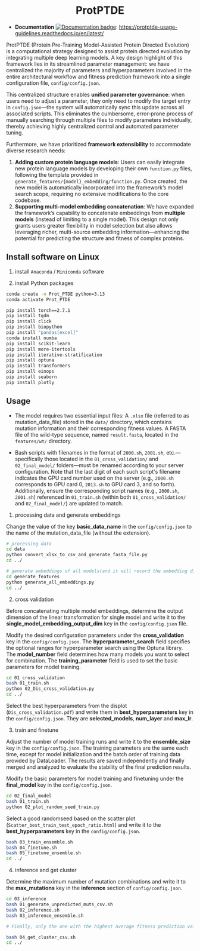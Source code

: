 <h1 align="center">ProtPTDE</h1>

- **Documentation** [![Documentation badge](https://img.shields.io/readthedocs/tidymut/latest?logo=readthedocs&logoColor=white)](https://tidymut.readthedocs.io/en/): https://protptde-usage-guidelines.readthedocs.io/en/latest/

ProtPTDE (Protein Pre-Training Model-Assisted Protein Directed Evolution) is a computational strategy designed to assist protein directed evolution by integrating multiple deep learning models. A key design highlight of this framework lies in its streamlined parameter management: we have centralized the majority of parameters and hyperparameters involved in the entire architectural workflow and fitness prediction framework into a single configuration file, `config/config.json`.  

This centralized structure enables **unified parameter governance**: when users need to adjust a parameter, they only need to modify the target entry in `config.json`—the system will automatically sync this update across all associated scripts. This eliminates the cumbersome, error-prone process of manually searching through multiple files to modify parameters individually, thereby achieving highly centralized control and automated parameter tuning.  

Furthermore, we have prioritized **framework extensibility** to accommodate diverse research needs:  
1. **Adding custom protein language models**: Users can easily integrate new protein language models by developing their own `function.py` files, following the template provided in `generate_features/{model}_embedding/function.py`. Once created, the new model is automatically incorporated into the framework’s model search scope, requiring no extensive modifications to the core codebase.  
2. **Supporting multi-model embedding concatenation**: We have expanded the framework’s capability to concatenate embeddings from **multiple models** (instead of limiting to a single model). This design not only grants users greater flexibility in model selection but also allows leveraging richer, multi-source embedding information—enhancing the potential for predicting the structure and fitness of complex proteins.


## Install software on Linux

1. install `Anaconda` / `Miniconda` software

2. install Python packages

```bash
conda create -n Prot_PTDE python=3.13
conda activate Prot_PTDE

pip install torch==2.7.1
pip install tqdm
pip install click
pip install biopython
pip install "pandas[excel]"
conda install numba
pip install scikit-learn
pip install more-itertools
pip install iterative-stratification
pip install optuna
pip install transformers
pip install einops
pip install seaborn
pip install plotly
```

## Usage

* The model requires two essential input files:
A ``.xlsx`` file (referred to as mutation_data_file) stored in the ``data/`` directory, which contains mutation information and their corresponding fitness values.
A FASTA file of the wild-type sequence, named ``result.fasta``, located in the ``features/wt/`` directory.



* Bash scripts with filenames in the format of ``2000.sh``, ``2001.sh``, etc.—specifically those located in the ``01_cross_validation/`` and ``02_final_model/`` folders—must be renamed according to your server configuration. Note that the last digit of each such script's filename indicates the GPU card number used on the server (e.g., ``2000.sh`` corresponds to GPU card 0, ``2013.sh`` to GPU card 3, and so forth). Additionally, ensure the corresponding script names (e.g., ``2000.sh``, ``2001.sh``) referenced in ``01_train.sh`` (within both ``01_cross_validation/`` and ``02_final_model/``) are updated to match.


1. processing data and generate embeddings

Change the value of the key **basic_data_name** in the ``config/config.json`` to the name of the mutation_data_file (without the extension).

```bash
# processing data
cd data
python convert_xlsx_to_csv_and_generate_fasta_file.py
cd ../

# generate embeddings of all models(and it will record the embedding dimension for each corresponding model under the all_model key in the config/config.json)
cd generate_features
python generate_all_embeddings.py
cd ../
```

2. cross validation

Before concatenating multiple model embeddings, determine the output dimension of the linear transformation for single model and write it to the **single_model_embedding_output_dim** key in the ``config/config.json`` file.

Modify the desired configuration parameters under the **cross_validation** key in the ``config/config.json``. The **hyperparameter_search** field specifies the optional ranges for hyperparameter search using the Optuna library. The **model_number** field determines how many models you want to select for combination. The **training_parameter** field is used to set the basic parameters for model training.

```bash
cd 01_cross_validation
bash 01_train.sh
python 02_Dis_cross_validation.py
cd ../
```

Select the best hyperparameters from the displot (``Dis_cross_validation.pdf``) and write them in **best_hyperparameters** key in the ``config/config.json``. They are **selected_models**, **num_layer** and **max_lr**.

3. train and finetune

Adjust the number of model training runs and write it to the **ensemble_size** key in the ``config/config.json``. The training parameters are the same each time, except for model initialization and the batch order of training data provided by DataLoader. The results are saved independently and finally merged and analyzed to evaluate the stability of the final prediction results.

Modify the basic parameters for model training and finetuning under the **final_model** key in the ``config/config.json``.

```bash
cd 02_final_model
bash 01_train.sh
python 02_plot_random_seed_train.py
```

Select a good randomseed based on the scatter plot (``Scatter_best_train_test_epoch_ratio.html``) and write it to the **best_hyperparameters** key in the ``config/config.json``.

```bash
bash 03_train_ensemble.sh
bash 04_finetune.sh
bash 05_finetune_ensemble.sh
cd ../
```

4. inference and get cluster

Determine the maximum number of mutation combinations and write it to the **max_mutations** key in the **inference** section of ``config/config.json``. 

```bash
cd 03_inference
bash 01_generate_unpredicted_muts_csv.sh
bash 02_inference.sh
bash 03_inference_ensemble.sh

# Finally, only the one with the highest average fitness prediction value of the same site combination is retained, and then all site combinations are sorted in ascending order according to the standard deviation of the fitness value to understand the reliability of the prediction.

bash 04_get_cluster_csv.sh
cd ../
```